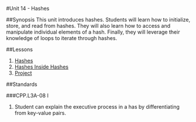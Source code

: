 #Unit 14 - Hashes

##Synopsis
This unit introduces hashes. Students will learn how to initialize, store, and read from hashes. They will also learn how to access and manipulate individual elements of a hash. Finally, they will leverage their knowledge of loops to iterate through hashes.

##Lessons

1. [Hashes](lessons/1-hash)
2. [Hashes Inside Hashes](lessons/2-hashes)
2. [Project](lessons/2-project)

##Standards

###CPP.L3A-08 I 
1. Student can explain the executive process in a has by differentiating from key-value pairs.